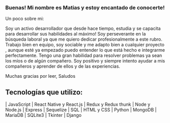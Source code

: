 ### Buenas! Mi nombre es Matias y estoy encantado de conocerte!

Un poco sobre mi:

Soy un activo desarrollador que desde hace tiempo, estudia y se capacita para desarrollar sus habilidades al máximo! Soy perseverante en la búsqueda laboral ya que me quiero dedicar profesionalmente a este rubro. 
Trabajo bien en equipo, soy sociable y me adapto bien a cualquier proyecto , aunque esté ya empezado puedo entender lo que está hecho e integrarme perfectamente. Tengo una gran habilidad para resolver problemas ya sean los míos o de algún compañero.
Soy positivo y siempre intento ayudar a mis compañeros y aprender de ellos y de las experiencias.

Muchas gracias por leer, Saludos

## Tecnologías que utilizo:
| JavaScript 
| React Native y React.js 
| Redux y Redux thunk 
| Node y Node.js 
| Express 
| Sequelize 
| SQL 
| HTML y CSS 
| Python 
| MongoDB 
| MariaDB 
| SQLite3 
| Tkinter 
| Django 

<!--
**matiascaprini97/matiascaprini97** is a ✨ _special_ ✨ repository because its `README.md` (this file) appears on your GitHub profile.

Here are some ideas to get you started:

- 🔭 I’m currently working on ...
- 🌱 I’m currently learning ...
- 👯 I’m looking to collaborate on ...
- 🤔 I’m looking for help with ...
- 💬 Ask me about ...
- 📫 How to reach me: ...
- 😄 Pronouns: ...
- ⚡ Fun fact: ...
-->
